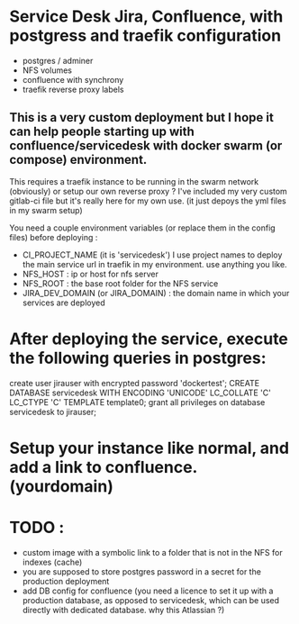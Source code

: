 # Service Desk Jira, Confluence, with postgress and traefik configuration

- postgres / adminer
- NFS volumes
- confluence with synchrony
- traefik reverse proxy labels


## This is a very custom deployment but I hope it can help people starting up with confluence/servicedesk with docker swarm (or compose) environment.

This requires a traefik instance to be running in the swarm network (obviously) or setup our own reverse proxy ?
I've included my very custom gitlab-ci file but it's really here for my own use. (it just depoys the yml files in my swarm setup)

You need a couple environment variables (or replace them in the config files) before deploying :

-   CI_PROJECT_NAME (it is 'servicedesk')  I use project names to deploy the main service url in traefik in my environment. use anything you like.
-   NFS_HOST : ip or host for nfs server
-   NFS_ROOT : the base root folder for the NFS service
-   JIRA_DEV_DOMAIN (or JIRA_DOMAIN) : the domain name in which your services are deployed


# After deploying the service, execute the following queries in postgres:

create user jirauser with encrypted password 'dockertest';
CREATE DATABASE servicedesk WITH ENCODING 'UNICODE' LC_COLLATE 'C' LC_CTYPE 'C' TEMPLATE template0;
grant all privileges on database servicedesk to jirauser;

# Setup your instance like normal, and add a link to confluence.(yourdomain)


# TODO : 
-   custom image with a symbolic link to a folder that is not in the NFS for indexes (cache)
-   you are supposed to store postgres password in a secret for the production deployment
-   add DB config for confluence (you need a licence to set it up with a production database, as opposed to servicedesk, which can be used directly with dedicated database. why this Atlassian ?)